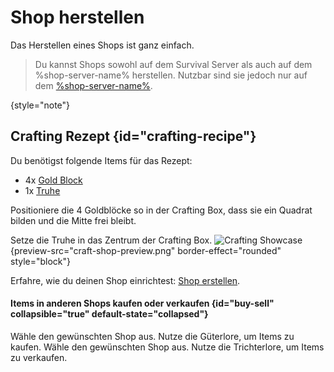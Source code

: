 <show-structure depth="2"/>
<primary-label ref="survival-closed" />

[gold-block]: https://de.minecraft.wiki/w/Goldblock "Goldblöcke sind Blöcke, die aus neun Goldbarren hergestellt werden können."

[chest]: https://de.minecraft.wiki/w/Truhe "Truhen sind Blöcke, die zum Lagern von Gegenständen verwendet werden können."

[create-shop]: create-shop.md "Hier findest du eine Anleitung, wie du einen Shop erstellen kannst."

# Shop herstellen

Das Herstellen eines Shops ist ganz einfach.

> Du kannst Shops sowohl auf dem Survival Server als auch auf dem %shop-server-name% herstellen.
> Nutzbar sind sie jedoch nur auf dem [%shop-server-name%](servers.md "%shop-server-desc%").
>
{style="note"}

## Crafting Rezept {id="crafting-recipe"}

Du benötigst folgende Items für das Rezept:

- 4x [Gold Block][gold-block]
- 1x [Truhe][chest]

<procedure title="Anleitung" id="crafting-tutorial">
<step>

Positioniere die 4 Goldblöcke so in der Crafting Box, dass sie ein Quadrat bilden und die Mitte frei
bleibt.
</step>
<step>

Setze die Truhe in das Zentrum der Crafting Box.
![Crafting Showcase](craft-shop.gif "Crafting Showcase") {preview-src="craft-shop-preview.png"
border-effect="rounded" style="block"}
</step>
</procedure>

Erfahre, wie du deinen Shop einrichtest: [Shop erstellen][create-shop].

#### Items in anderen Shops kaufen oder verkaufen {id="buy-sell" collapsible="true" default-state="collapsed"}

<tabs>
<tab title="Kaufen">
<procedure>
<step>
Wähle den gewünschten Shop aus.
</step>
<step>
Nutze die Güterlore, um Items zu kaufen.
</step>
</procedure>
</tab>

<tab title="Verkaufen">
<procedure>
<step>
Wähle den gewünschten Shop aus.
</step>
<step>
Nutze die Trichterlore, um Items zu verkaufen.
</step>
</procedure>
</tab>
</tabs>